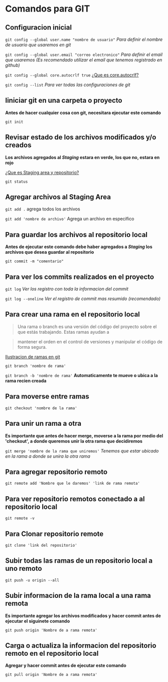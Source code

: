 # Comandos para GIT

## Configuracion inicial

`git config --global user.name "nombre de usuario"` _Para definir el nombre de usuario que usaremos en git_

`git config --global user.email "correo electronico"` _Para definir el email que usaremos (Es recomendado utilizar el email que tenemos registrado en github)_ 

`git config --global core.autocrlf true` [¿Que es core.autocrlf?](https://docs.github.com/es/get-started/getting-started-with-git/configuring-git-to-handle-line-endings#:~:text=El%20comando%20git%20config%20core,Toma%20un%20solo%20argumento.&text=En%20Windows%2C%20simplemente%20pase%20true%20a%20la%20configuraci%C3%B3n.)

`git config --list` _Para ver todas las configuraciones de git_ 

## Iiniciar git en una carpeta o proyecto

**Antes de hacer cualquier cosa con git, necesitara ejecutar este comando**

`git init`

## Revisar estado de los archivos modificados y/o creados

**Los archivos agregados al _Staging_ estara en verde, los que no, estara en rojo**

[¿Que es Staging area y repositorio?](https://platzi.com/clases/1557-git-github/19946-que-es-el-staging-y-los-repositorios-ciclo-basico-/)

`git status`

## Agregar archivos al Staging Area

`git add .` agrega todos los archivos

`git add 'nombre de archivo'` Agrega un archivo en especifico

## Para guardar los archivos al repositorio local

**Antes de ejecutar este comando debe haber agregados a _Staging_ los archivos que desea guardar al repositorio**

`git commit -m "comentario" `

## Para ver los commits realizados en el proyecto

`git log` _Ver los registro con toda la informacion del commit_

`git log --oneline` _Ver el registro de commit mas resumido (recomendado)_

## Para crear una rama en el repositorio local

> Una rama o branch es una versión del código del proyecto sobre el que estás trabajando. Estas ramas ayudan a

> mantener el orden en el control de versiones y manipular el código de forma segura.

[Ilustracion de ramas en git](https://static.platzi.com/media/user_upload/ramas-branch-en-git-7e72b407-90cc-4b90-8de1-738b155764eb.jpg)

`git branch 'nombre de rama'`

`git branch -b 'nombre de rama'` __Automaticamente te mueve o ubica a la rama recien creada__

## Para moverse entre ramas

`git checkout 'nombre de la rama'`

## Para unir un rama a otra

**Es importante que antes de hacer merge, moverse a la rama por medio del 'checkout', a  donde queremos unir la otra rama que decidiremos**

`git merge 'nombre de la rama que uniremos'` _Tenemos que estar ubicado en la rama a donde se unira la otra rama_


## Para agregar repositorio remoto 

`git remote add 'Nombre que le daremos' 'link de rama remota'`

## Para ver repositorio remotos conectado a al repositorio local

`git remote -v`

## Para Clonar repositorio remote

`git clone 'link del repositorio'`


## Subir todas las ramas de un repositorio local a uno remoto

`git push -u origin --all`

## Subir informacion de la rama local a una rama remota

**Es importante agregar los archivos modificados y hacer commit antes de ejecutar el siguinete comando**

`git push origin 'Nombre de a rama remota'`

## Carga o actualiza la informacion del repositorio remoto en el repositorio local 

**Agregar y hacer commit antes de ejecutar este comando**

`git pull origin 'Nombre de a rama remota'`



